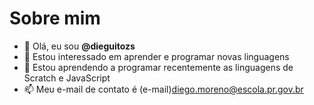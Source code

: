 # Sobre mim
- 👋 Olá, eu sou **@dieguitozs**
- 👀 Estou interessado em aprender e programar novas linguagens
- 🌱 Estou aprendendo a programar recentemente as linguagens de Scratch e JavaScript
- 📫 Meu e-mail de contato é (e-mail)diego.moreno@escola.pr.gov.br

<!---
dieguitozs/dieguitozs is a ✨ special ✨ repository because its `README.md` (this file) appears on your GitHub profile.
You can click the Preview link to take a look at your changes.
--->

